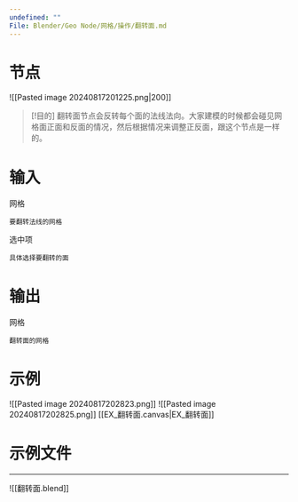 ```yaml
---
undefined: ""
File: Blender/Geo Node/网格/操作/翻转面.md
---
```

# 节点
![[Pasted image 20240817201225.png|200]]

>[!目的]
>翻转面节点会反转每个面的法线法向。大家建模的时候都会碰见网格面正面和反面的情况，然后根据情况来调整正反面，跟这个节点是一样的。


# 输入
网格

	要翻转法线的网格
选中项

	具体选择要翻转的面

# 输出
网格

	翻转面的网格

# 示例
![[Pasted image 20240817202823.png]]
![[Pasted image 20240817202825.png]]
[[EX_翻转面.canvas|EX_翻转面]]

# 示例文件
---
![[翻转面.blend]]